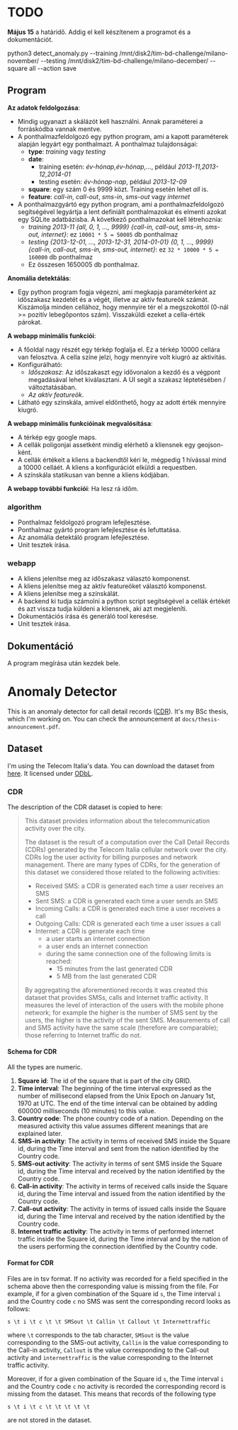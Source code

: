 # TODO

**Május 15** a határidő. Addig el kell készítenem a programot és a dokumentációt.

python3 detect_anomaly.py --training /mnt/disk2/tim-bd-challenge/milano-november/ --testing /mnt/disk2/tim-bd-challenge/milano-december/ --square all --action save

## Program

**Az adatok feldolgozása**:
- Mindig ugyanazt a skálázót kell használni. Annak paraméterei a forráskódba vannak mentve.
- A ponthalmazfeldolgozó egy python program, ami a kapott paraméterek alapján legyárt egy ponthalmazt. A ponthalmaz tulajdonságai:
	- **type**: *training* vagy *testing*
	- **date**:
		- training esetén: *év-hónap,év-hónap,...*, például *2013-11,2013-12,2014-01*
		- testing esetén: *év-hónap-nap*, például *2013-12-09*
	- **square**: egy szám 0 és 9999 közt. Training esetén lehet *all* is.
	- **feature**: *call-in*, *call-out*, *sms-in*, *sms-out* vagy *internet*
- A ponthalmazgyártó egy python program, ami a ponthalmazfeldolgozó segítségével legyártja a lent definiált ponthalmazokat és elmenti azokat egy SQLite adatbázisba. A következő ponthalmazokat kell létrehoznia:
	- *training 2013-11 {all, 0, 1, ..., 9999} {call-in, call-out, sms-in, sms-out, internet}*: ez `10001 * 5 = 50005` db ponthalmaz
	- *testing {2013-12-01, ..., 2013-12-31, 2014-01-01} {0, 1, ..., 9999} {call-in, call-out, sms-in, sms-out, internet}*: ez `32 * 10000 * 5 = 160000` db ponthalmaz
	- Ez összesen 1650005 db ponthalmaz.

**Anomália detektálás**:
- Egy python program fogja végezni, ami megkapja paraméterként az időszakasz kezdetét és a végét, illetve az aktív featureök számát. Kiszámolja minden cellához, hogy mennyire tér el a megszokottól (0-nál >= pozitív lebegőpontos szám). Visszaküldi ezeket a cella-érték párokat.

**A webapp minimális funkciói**:
- A főoldal nagy részét egy térkép foglalja el. Ez a térkép 10000 cellára van felosztva. A cella színe jelzi, hogy mennyire volt kiugró az aktivitás.
- Konfigurálható:
	- *Időszakasz*: Az időszakaszt egy idővonalon a kezdő és a végpont megadásával lehet kiválasztani. A UI segít a szakasz léptetésében / változtatásában.
	- *Az aktív featureök*.
- Látható egy színskála, amivel eldönthető, hogy az adott érték mennyire kiugró.

**A webapp minimális funkcióinak megvalósítása**:
- A térkép egy google maps.
- A cellák poligonjai assetként mindig elérhető a kliensnek egy geojson-ként.
- A cellák értékeit a kliens a backendtől kéri le, mégpedig 1 hívással mind a 10000 celláét. A kliens a konfigurációt elküldi a requestben.
- A színskála statikusan van benne a kliens kódjában.

**A webapp további funkciói**:
Ha lesz rá időm.

### algorithm

- Ponthalmaz feldolgozó program lefejlesztése.
- Ponthalmaz gyártó program lefejlesztése és lefuttatása.
- Az anomália detektáló program lefejlesztése.
- Unit tesztek írása.

### webapp

- A kliens jelenítse meg az időszakasz választó komponenst.
- A kliens jelenítse meg az aktív featureöket választó komponenst.
- A kliens jelenítse meg a színskálát.
- A backend ki tudja számolni a python script segítségével a cellák értékét és azt vissza tudja küldeni a kliensnek, aki azt megjeleníti.
- Dokumentációs írása és generáló tool keresése.
- Unit tesztek írása.

## Dokumentáció

A program megírása után kezdek bele.

# Anomaly Detector

This is an anomaly detector for call detail records ([CDR](https://en.wikipedia.org/wiki/Call_detail_record)). It's my BSc thesis, which I'm working on. You can check the announcement at `docs/thesis-announcement.pdf`.

## Dataset

I'm using the Telecom Italia's data. You can download the dataset from [here](https://dandelion.eu/datamine/open-big-data/). It licensed under [ODbL](https://opendatacommons.org/licenses/odbl/).

### CDR

The description of the CDR dataset is copied to here:

> This dataset provides information about the telecommunication activity over the city.
>
> The dataset is the result of a computation over the Call Detail Records (CDRs) generated by the Telecom Italia cellular network over the city. CDRs log the user activity for billing purposes and network management. There are many types of CDRs, for the generation of this dataset we considered those related to the following activities:
>- Received SMS: a CDR is generated each time a user receives an SMS
>- Sent SMS: a CDR is generated each time a user sends an SMS
>- Incoming Calls: a CDR is generated each time a user receives a call
>- Outgoing Calls: CDR is generated each time a user issues a call
>- Internet: a CDR is generate each time
>	- a user starts an internet connection
>	- a user ends an internet connection
>	- during the same connection one of the following limits is reached:​
>		- 15 minutes from the last generated CDR
>		- 5 MB from the last generated CDR
>
> By aggregating the aforementioned records it was created this dataset that provides SMSs, calls and Internet traffic activity. It measures the level of interaction of the users with the mobile phone network; for example the higher is the number of SMS sent by the users, the higher is the activity of the sent SMS. Measurements of call and SMS activity have the same scale (therefore are comparable); those referring to Internet traffic do not.

#### Schema for CDR

All the types are numeric.

1. **Square id**: The id of the square that is part of the city GRID.
2. **Time interval**: The beginning of the time interval expressed as the number of millisecond elapsed from the Unix Epoch on January 1st, 1970 at UTC. The end of the time interval can be obtained by adding 600000 milliseconds (10 minutes) to this value.
3. **Country code**: The phone country code of a nation. Depending on the measured activity this value assumes different meanings that are explained later.
4. **SMS-in activity**: The activity in terms of received SMS inside the Square id, during the Time interval and sent from the nation identified by the Country code.
5. **SMS-out activity**: The activity in terms of sent SMS inside the Square id, during the Time interval and received by the nation identified by the Country code.
6. **Call-in activity**: The activity in terms of received calls inside the Square id, during the Time interval and issued from the nation identified by the Country code.
7. **Call-out activity**: The activity in terms of issued calls inside the Square id, during the Time interval and received by the nation identified by the Country code.
8. **Internet traffic activity**: The activity in terms of performed internet traffic inside the Square id, during the Time interval and by the nation of the users performing the connection identified by the Country code.

#### Format for CDR

Files are in tsv format. If no activity was recorded for a field specified in the schema above then the corresponding value is missing from the file. For example, if for a given combination of the Square id `s`, the Time interval `i` and the Country code `c` no SMS was sent the corresponding record looks as follows:

`s \t i \t c \t \t SMSout \t Callin \t Callout \t Internettraffic`

where `\t` corresponds to the tab character, `SMSout` is the value corresponding to the SMS-out activity, `Callin` is the value corresponding to the Call-in activity, `Callout` is the value corresponding to the Call-out activity and `internettraffic` is the value corresponding to the  Internet traffic activity.

Moreover, if for a given combination of the Square id `s`, the Time interval `i` and the Country code `c` no activity is recorded the corresponding record is missing from the dataset. This means that records of the following type

`s \t i \t c \t \t \t \t \t`

are not stored in the dataset.

